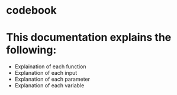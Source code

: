 # codebook


# This documentation explains the following:
- Explaination of each function
- Explanation of each input
- Explanation of each parameter
- Explanation of each variable
